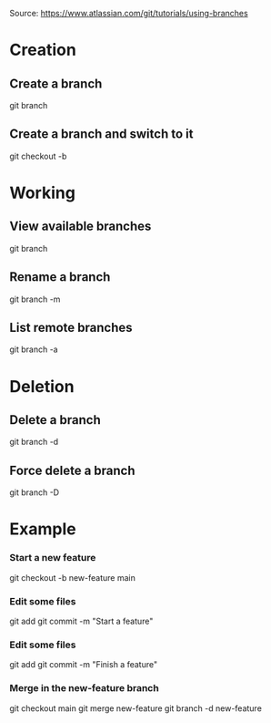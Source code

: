 Source: https://www.atlassian.com/git/tutorials/using-branches

# Creation

## Create a branch
git branch <new-branch>
## Create a branch and switch to it
git checkout -b <new-branch>

# Working

## View available branches
git branch
## Rename a branch
git branch -m <branch>
## List remote branches
git branch -a

# Deletion

## Delete a branch
git branch -d <branch>
## Force delete a branch
git branch -D <branch>

# Example
### Start a new feature
git checkout -b new-feature main
### Edit some files
git add <file>
git commit -m "Start a feature"
### Edit some files
git add <file>
git commit -m "Finish a feature"
### Merge in the new-feature branch
git checkout main
git merge new-feature
git branch -d new-feature